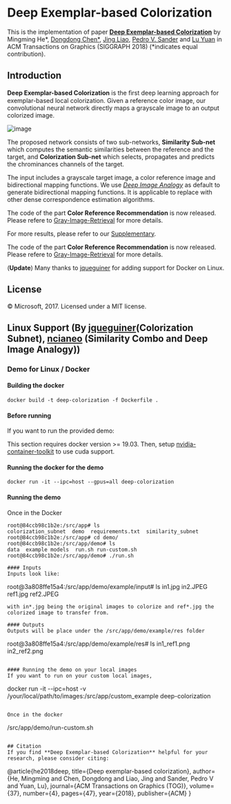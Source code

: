 # Deep Exemplar-based Colorization

This is the implementation of paper [**Deep Exemplar-based Colorization**](https://arxiv.org/abs/1807.06587) by Mingming He*, [Dongdong Chen*](http://www.dongdongchen.bid/),
[Jing Liao](https://liaojing.github.io/html/index.html), [Pedro V. Sander](http://www.cse.ust.hk/~psander/) and 
[Lu Yuan](http://www.lyuan.org/) in ACM Transactions on Graphics (SIGGRAPH 2018) (*indicates equal contribution).


## Introduction

**Deep Exemplar-based Colorization** is the ﬁrst deep learning approach for exemplar-based local colorization. 
Given a reference color image, our convolutional neural network directly maps a grayscale image to an output colorized image.

![image](https://github.com/msracver/Deep-Exemplar-based-Colorization/blob/master/demo/data/representative.jpg)

The proposed network consists of two sub-networks, **Similarity Sub-net** which computes the semantic similarities between 
the reference and the target, and **Colorization Sub-net** which selects, propagates and predicts the chrominances channels of the target.

The input includes a grayscale target image, a color reference image and bidirectional mapping functions. We use [*Deep Image Analogy*](https://github.com/msracver/Deep-Image-Analogy) as default to generate bidirectional mapping functions. It is applicable to replace with other dense correspondence estimation algorithms.

The code of the part **Color Reference Recommendation** is now released. Please refere to [Gray-Image-Retrieval](https://github.com/hmmlillian/Gray-Image-Retrieval) for more details.

For more results, please refer to our [Supplementary](http://www.dongdongchen.bid/supp/deep_exam_colorization/index.html).

The code of the part **Color Reference Recommendation** is now released. Please refere to [Gray-Image-Retrieval](https://github.com/hmmlillian/Gray-Image-Retrieval) for more details.

(**Update**) Many thanks to [jqueguiner](https://github.com/jqueguiner) for adding support for Docker on Linux.


## License

© Microsoft, 2017. Licensed under a MIT license.


## Linux Support (By [jqueguiner](https://github.com/jqueguiner)(Colorization Subnet), [ncianeo](https://github.com/ncianeo) (Similarity Combo and Deep Image Analogy))

### Demo for Linux / Docker

#### Building the docker
```
docker build -t deep-colorization -f Dockerfile .
```

#### Before running
If you want to run the provided demo:

This section requires docker version >= 19.03.
Then, setup [nvidia-container-toolkit](https://github.com/NVIDIA/nvidia-docker) to use cuda support.

#### Running the docker for the demo
```
docker run -it --ipc=host --gpus=all deep-colorization
```

#### Running the demo
Once in the Docker
```
root@84ccb98c1b2e:/src/app# ls
colorization_subnet  demo  requirements.txt  similarity_subnet
root@84ccb98c1b2e:/src/app# cd demo/
root@84ccb98c1b2e:/src/app/demo# ls
data  example models  run.sh run-custom.sh
root@84ccb98c1b2e:/src/app/demo# ./run.sh

#### Inputs
Inputs look like:
```
root@3a808ffe15a4:/src/app/demo/example/input# ls
in1.jpg  in2.JPEG  ref1.jpg  ref2.JPEG
```
with in*.jpg being the original images to colorize and ref*.jpg the colorized image to transfer from.

#### Outputs
Outputs will be place under the /src/app/demo/example/res folder

```
root@3a808ffe15a4:/src/app/demo/example/res# ls
in1_ref1.png  in2_ref2.png
```

#### Running the demo on your local images
If you want to run on your custom local images,
```
docker run -it --ipc=host -v /your/local/path/to/images:/src/app/custom_example deep-colorization
```

Once in the docker
```
/src/app/demo/run-custom.sh
```

## Citation
If you find **Deep Exemplar-based Colorization** helpful for your research, please consider citing:
```
@article{he2018deep,
  title={Deep exemplar-based colorization},
  author={He, Mingming and Chen, Dongdong and Liao, Jing and Sander, Pedro V and Yuan, Lu},
  journal={ACM Transactions on Graphics (TOG)},
  volume={37},
  number={4},
  pages={47},
  year={2018},
  publisher={ACM}
}
```
